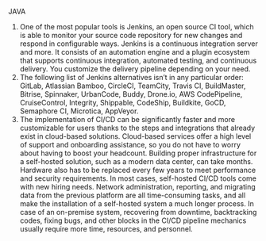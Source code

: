 JAVA
1. One of the most popular tools is Jenkins, an open source CI tool, which is able to monitor your source code repository for new changes and respond in configurable ways. Jenkins is a continuous integration server and more. It consists of an automation engine and a plugin ecosystem that supports continuous integration, automated testing, and continuous delivery. You customize the delivery pipeline depending on your need.
2. The following list of Jenkins alternatives isn’t in any particular order: GitLab, Atlassian Bamboo, CircleCI, TeamCity, Travis CI, BuildMaster, Bitrise, Spinnaker, UrbanCode, Buddy, Drone.io, AWS CodePipeline, CruiseControl, Integrity, Shippable, CodeShip, Buildkite, GoCD, Semaphore CI, Microtica, AppVeyor.
3. The implementation of CI/CD can be significantly faster and more customizable for users thanks to the steps and integrations that already exist in cloud-based solutions. Cloud-based services offer a high level of support and onboarding assistance, so you do not have to worry about having to boost your headcount. Building proper infrastructure for a self-hosted solution, such as a modern data center, can take months. Hardware also has to be replaced every few years to meet performance and security requirements. In most cases, self-hosted CI/CD tools come with new hiring needs. Network administration, reporting, and migrating data from the previous platform are all time-consuming tasks, and all make the installation of a self-hosted system a much longer process. In case of an on-premise system, recovering from downtime, backtracking codes, fixing bugs, and other blocks in the CI/CD pipeline mechanics usually require more time, resources, and personnel.